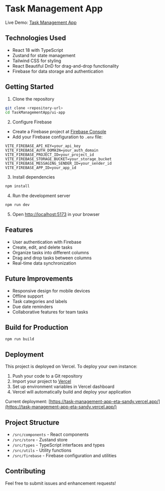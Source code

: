 # Task Management App

Live Demo: [Task Management App](https://task-management-app-eta-sandy.vercel.app/)

## Technologies Used

- React 18 with TypeScript
- Zustand for state management
- Tailwind CSS for styling
- React Beautiful DnD for drag-and-drop functionality
- Firebase for data storage and authentication

## Getting Started

1. Clone the repository
```bash
git clone <repository-url>
cd TaskManagementApp/ui-app
```

2. Configure Firebase
- Create a Firebase project at [Firebase Console](https://console.firebase.google.com)
- Add your Firebase configuration to `.env` file:
```
VITE_FIREBASE_API_KEY=your_api_key
VITE_FIREBASE_AUTH_DOMAIN=your_auth_domain
VITE_FIREBASE_PROJECT_ID=your_project_id
VITE_FIREBASE_STORAGE_BUCKET=your_storage_bucket
VITE_FIREBASE_MESSAGING_SENDER_ID=your_sender_id
VITE_FIREBASE_APP_ID=your_app_id
```

3. Install dependencies
```bash
npm install
```

4. Run the development server
```bash
npm run dev
```

5. Open [http://localhost:5173](http://localhost:5173) in your browser

## Features

- User authentication with Firebase
- Create, edit, and delete tasks
- Organize tasks into different columns
- Drag and drop tasks between columns
- Real-time data synchronization

## Future Improvements

- Responsive design for mobile devices
- Offline support
- Task categories and labels
- Due date reminders
- Collaborative features for team tasks

## Build for Production

```bash
npm run build
```

## Deployment

This project is deployed on Vercel. To deploy your own instance:

1. Push your code to a Git repository
2. Import your project to [Vercel](https://vercel.com)
3. Set up environment variables in Vercel dashboard
4. Vercel will automatically build and deploy your application

Current deployment: [https://task-management-app-eta-sandy.vercel.app/](https://task-management-app-eta-sandy.vercel.app/)

## Project Structure

- `/src/components` - React components
- `/src/store` - Zustand store
- `/src/types` - TypeScript interfaces and types
- `/src/utils` - Utility functions
- `/src/firebase` - Firebase configuration and utilities

## Contributing

Feel free to submit issues and enhancement requests!
